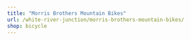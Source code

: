 ```yaml
---
title: "Morris Brothers Mountain Bikes"
url: /white-river-junction/morris-brothers-mountain-bikes/
shop: bicycle
---
```

